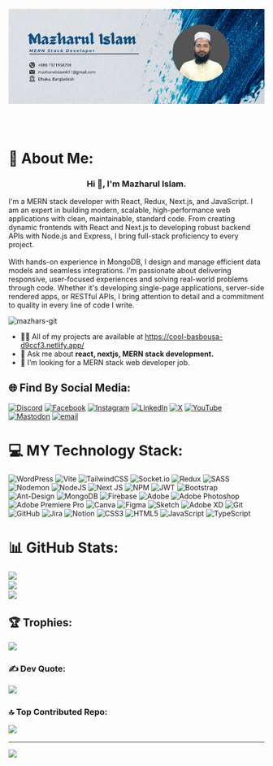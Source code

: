 <p dir="auto"><a target="_blank" rel="noopener noreferrer" href="https://github.com/mazhars-git/mazhars-git/blob/main/my%20profile.png">
  <img src="https://github.com/mazhars-git/mazhars-git/blob/main/my%20profile.png" alt="Banner Image" style="max-width: 100%;"></a>
</p>
<br />
<br />

# 💫 About Me:
<h3 align="center">Hi 👋, I'm Mazharul Islam.</h3>
I'm a MERN stack developer with React, Redux, Next.js, and JavaScript. I am an expert in building modern, scalable, high-performance web applications with clean, maintainable, standard code. From creating dynamic frontends with React and Next.js to developing robust backend APIs with Node.js and Express, I bring full-stack proficiency to every project.<br><br>With hands-on experience in MongoDB, I design and manage efficient data models and seamless integrations. I’m passionate about delivering responsive, user-focused experiences and solving real-world problems through code. Whether it's developing single-page applications, server-side rendered apps, or RESTful APIs, I bring attention to detail and a commitment to quality in every line of code I write.
<br />

<p align="left"> <img src="https://komarev.com/ghpvc/?username=mazhars-git&label=Profile%20views&color=0e75b6&style=flat" alt="mazhars-git" /> </p>

- 👨‍💻 All of my projects are available at https://cool-basbousa-d9ccf3.netlify.app/
- 💬 Ask me about **react, nextjs, MERN stack development.**
- 🤔 I’m looking for a MERN stack web developer job.

## 🌐 Find By Social Media:
  
[![Discord](https://img.shields.io/badge/Discord-%237289DA.svg?logo=discord&logoColor=white)](https://discord.gg/mazhar622) [![Facebook](https://img.shields.io/badge/Facebook-%231877F2.svg?logo=Facebook&logoColor=white)](https://facebook.com/https://www.facebook.com/noman.abdullah.71619) [![Instagram](https://img.shields.io/badge/Instagram-%23E4405F.svg?logo=Instagram&logoColor=white)](https://instagram.com/mazhar.in) [![LinkedIn](https://img.shields.io/badge/LinkedIn-%230077B5.svg?logo=linkedin&logoColor=white)](https://linkedin.com/in/https://www.linkedin.com/in/mmazharulislam/) [![X](https://img.shields.io/badge/X-black.svg?logo=X&logoColor=white)](https://x.com/@noman622) [![YouTube](https://img.shields.io/badge/YouTube-%23FF0000.svg?logo=YouTube&logoColor=white)](https://youtube.com/@https://www.youtube.com/@mdmazharulislam914) [![Mastodon](https://img.shields.io/badge/-MASTODON-%232B90D9?logo=mastodon&logoColor=white)](https://mastodon.social/@mazhar611) [![email](https://img.shields.io/badge/Email-D14836?logo=gmail&logoColor=white)](mailto:mazharulislam611@gmail.com) 

# 💻 MY Technology Stack:

![WordPress](https://img.shields.io/badge/WordPress-%23117AC9.svg?style=for-the-badge&logo=WordPress&logoColor=white) ![Vite](https://img.shields.io/badge/vite-%23646CFF.svg?style=for-the-badge&logo=vite&logoColor=white) ![TailwindCSS](https://img.shields.io/badge/tailwindcss-%2338B2AC.svg?style=for-the-badge&logo=tailwind-css&logoColor=white) ![Socket.io](https://img.shields.io/badge/Socket.io-black?style=for-the-badge&logo=socket.io&badgeColor=010101) ![Redux](https://img.shields.io/badge/redux-%23593d88.svg?style=for-the-badge&logo=redux&logoColor=white) ![SASS](https://img.shields.io/badge/SASS-hotpink.svg?style=for-the-badge&logo=SASS&logoColor=white) ![Nodemon](https://img.shields.io/badge/NODEMON-%23323330.svg?style=for-the-badge&logo=nodemon&logoColor=%BBDEAD) ![NodeJS](https://img.shields.io/badge/node.js-6DA55F?style=for-the-badge&logo=node.js&logoColor=white) ![Next JS](https://img.shields.io/badge/Next-black?style=for-the-badge&logo=next.js&logoColor=white) ![NPM](https://img.shields.io/badge/NPM-%23CB3837.svg?style=for-the-badge&logo=npm&logoColor=white) ![JWT](https://img.shields.io/badge/JWT-black?style=for-the-badge&logo=JSON%20web%20tokens) ![Bootstrap](https://img.shields.io/badge/bootstrap-%238511FA.svg?style=for-the-badge&logo=bootstrap&logoColor=white) ![Ant-Design](https://img.shields.io/badge/-AntDesign-%230170FE?style=for-the-badge&logo=ant-design&logoColor=white) ![MongoDB](https://img.shields.io/badge/MongoDB-%234ea94b.svg?style=for-the-badge&logo=mongodb&logoColor=white) ![Firebase](https://img.shields.io/badge/firebase-a08021?style=for-the-badge&logo=firebase&logoColor=ffcd34) ![Adobe](https://img.shields.io/badge/adobe-%23FF0000.svg?style=for-the-badge&logo=adobe&logoColor=white) ![Adobe Photoshop](https://img.shields.io/badge/adobe%20photoshop-%2331A8FF.svg?style=for-the-badge&logo=adobe%20photoshop&logoColor=white) ![Adobe Premiere Pro](https://img.shields.io/badge/Adobe%20Premiere%20Pro-9999FF.svg?style=for-the-badge&logo=Adobe%20Premiere%20Pro&logoColor=white) ![Canva](https://img.shields.io/badge/Canva-%2300C4CC.svg?style=for-the-badge&logo=Canva&logoColor=white) ![Figma](https://img.shields.io/badge/figma-%23F24E1E.svg?style=for-the-badge&logo=figma&logoColor=white) ![Sketch](https://img.shields.io/badge/Sketch-FFB387?style=for-the-badge&logo=sketch&logoColor=black) ![Adobe XD](https://img.shields.io/badge/Adobe%20XD-470137?style=for-the-badge&logo=Adobe%20XD&logoColor=#FF61F6) ![Git](https://img.shields.io/badge/git-%23F05033.svg?style=for-the-badge&logo=git&logoColor=white) ![GitHub](https://img.shields.io/badge/github-%23121011.svg?style=for-the-badge&logo=github&logoColor=white) ![Jira](https://img.shields.io/badge/jira-%230A0FFF.svg?style=for-the-badge&logo=jira&logoColor=white) ![Notion](https://img.shields.io/badge/Notion-%23000000.svg?style=for-the-badge&logo=notion&logoColor=white) ![CSS3](https://img.shields.io/badge/css3-%231572B6.svg?style=for-the-badge&logo=css3&logoColor=white) ![HTML5](https://img.shields.io/badge/html5-%23E34F26.svg?style=for-the-badge&logo=html5&logoColor=white) ![JavaScript](https://img.shields.io/badge/javascript-%23323330.svg?style=for-the-badge&logo=javascript&logoColor=%23F7DF1E) ![TypeScript](https://img.shields.io/badge/typescript-%23007ACC.svg?style=for-the-badge&logo=typescript&logoColor=white)


# 📊 GitHub Stats:
<p align="center">
  
![](https://github-readme-stats.vercel.app/api?username=mazhars-git&theme=neon&hide_border=false&include_all_commits=false&count_private=true)<br/>
![](https://nirzak-streak-stats.vercel.app/?user=mazhars-git&theme=neon&hide_border=false)<br/>
![](https://github-readme-stats.vercel.app/api/top-langs/?username=mazhars-git&theme=neon&hide_border=false&include_all_commits=false&count_private=true&layout=compact)
</p>


## 🏆 Trophies:

![](https://github-profile-trophy.vercel.app/?username=mazhars-git&theme=shades-of-purple&no-frame=false&no-bg=false&margin-w=4)

### ✍️ Dev Quote:

![](https://quotes-github-readme.vercel.app/api?type=horizontal&theme=merko)

### 🔝 Top Contributed Repo:

![](https://github-contributor-stats.vercel.app/api?username=mazhars-git&limit=5&theme=react&combine_all_yearly_contributions=true)

---

[![](https://visitcount.itsvg.in/api?id=mazhars-git&icon=8&color=9)](https://visitcount.itsvg.in)
